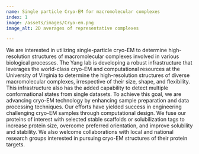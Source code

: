 ```yaml
---
name: Single particle Cryo-EM for macromolecular complexes
index: 1
image: /assets/images/Cryo-em.png
image_alt: 2D averages of representative complexes

---
```


We are interested in utilizing single-particle cryo-EM to determine high-resolution structures of macromolecular complexes involved in various biological processes. The Yang lab is developing a robust infrastructure that leverages the world-class cryo-EM and computational resources at the University of Virginia to determine the high-resolution structures of diverse macromolecular complexes, irrespective of their size, shape, and flexibility. This infrastructure also has the added capability to detect multiple conformational states from single datasets. To achieve this goal, we are advancing cryo-EM technology by enhancing sample preparation and data processing techniques. Our efforts have yielded success in engineering challenging cryo-EM samples through computational design. We fuse our proteins of interest with selected stable scaffolds or solubilization tags to increase protein size, overcome preferred orientation, and improve solubility and stability. We also welcome collaborations with local and national research groups interested in pursuing cryo-EM structures of their protein targets.




